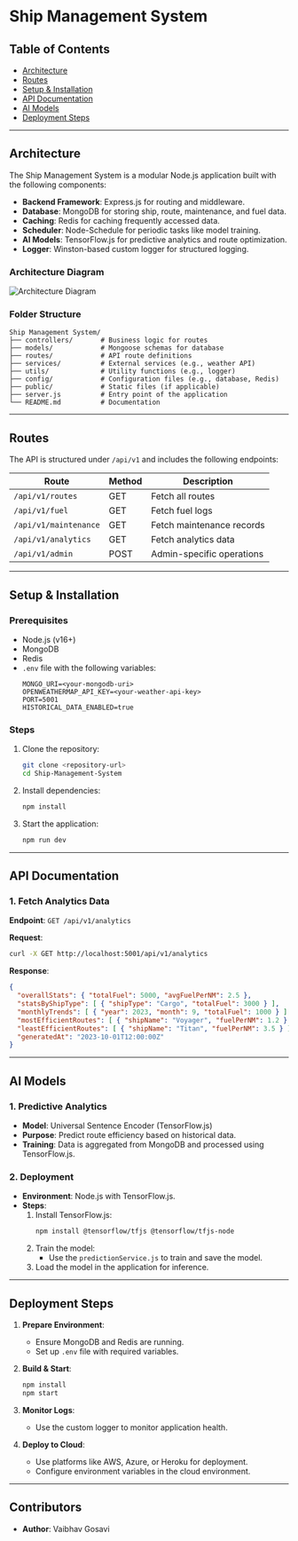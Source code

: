 # Ship Management System

## Table of Contents
- [Architecture](#architecture)
- [Routes](#routes)
- [Setup & Installation](#setup--installation)
- [API Documentation](#api-documentation)
- [AI Models](#ai-models)
- [Deployment Steps](#deployment-steps)

---

## Architecture

The Ship Management System is a modular Node.js application built with the following components:
- **Backend Framework**: Express.js for routing and middleware.
- **Database**: MongoDB for storing ship, route, maintenance, and fuel data.
- **Caching**: Redis for caching frequently accessed data.
- **Scheduler**: Node-Schedule for periodic tasks like model training.
- **AI Models**: TensorFlow.js for predictive analytics and route optimization.
- **Logger**: Winston-based custom logger for structured logging.

### Architecture Diagram
![Architecture Diagram](d:/Ship%20Management%20System/Untitled-2024-08-28-0013.png)

### Folder Structure
```
Ship Management System/
├── controllers/       # Business logic for routes
├── models/            # Mongoose schemas for database
├── routes/            # API route definitions
├── services/          # External services (e.g., weather API)
├── utils/             # Utility functions (e.g., logger)
├── config/            # Configuration files (e.g., database, Redis)
├── public/            # Static files (if applicable)
├── server.js          # Entry point of the application
└── README.md          # Documentation
```

---

## Routes

The API is structured under `/api/v1` and includes the following endpoints:

| Route                  | Method | Description                          |
|------------------------|--------|--------------------------------------|
| `/api/v1/routes`       | GET    | Fetch all routes                    |
| `/api/v1/fuel`         | GET    | Fetch fuel logs                     |
| `/api/v1/maintenance`  | GET    | Fetch maintenance records           |
| `/api/v1/analytics`    | GET    | Fetch analytics data                |
| `/api/v1/admin`        | POST   | Admin-specific operations           |

---

## Setup & Installation

### Prerequisites
- Node.js (v16+)
- MongoDB
- Redis
- `.env` file with the following variables:
  ```
  MONGO_URI=<your-mongodb-uri>
  OPENWEATHERMAP_API_KEY=<your-weather-api-key>
  PORT=5001
  HISTORICAL_DATA_ENABLED=true
  ```

### Steps
1. Clone the repository:
   ```bash
   git clone <repository-url>
   cd Ship-Management-System
   ```
2. Install dependencies:
   ```bash
   npm install
   ```
3. Start the application:
   ```bash
   npm run dev
   ```

---

## API Documentation

### 1. Fetch Analytics Data
**Endpoint**: `GET /api/v1/analytics`

**Request**:
```bash
curl -X GET http://localhost:5001/api/v1/analytics
```

**Response**:
```json
{
  "overallStats": { "totalFuel": 5000, "avgFuelPerNM": 2.5 },
  "statsByShipType": [ { "shipType": "Cargo", "totalFuel": 3000 } ],
  "monthlyTrends": [ { "year": 2023, "month": 9, "totalFuel": 1000 } ],
  "mostEfficientRoutes": [ { "shipName": "Voyager", "fuelPerNM": 1.2 } ],
  "leastEfficientRoutes": [ { "shipName": "Titan", "fuelPerNM": 3.5 } ],
  "generatedAt": "2023-10-01T12:00:00Z"
}
```

---

## AI Models

### 1. Predictive Analytics
- **Model**: Universal Sentence Encoder (TensorFlow.js)
- **Purpose**: Predict route efficiency based on historical data.
- **Training**: Data is aggregated from MongoDB and processed using TensorFlow.js.

### 2. Deployment
- **Environment**: Node.js with TensorFlow.js.
- **Steps**:
  1. Install TensorFlow.js:
     ```bash
     npm install @tensorflow/tfjs @tensorflow/tfjs-node
     ```
  2. Train the model:
     - Use the `predictionService.js` to train and save the model.
  3. Load the model in the application for inference.

---

## Deployment Steps

1. **Prepare Environment**:
   - Ensure MongoDB and Redis are running.
   - Set up `.env` file with required variables.

2. **Build & Start**:
   ```bash
   npm install
   npm start
   ```

3. **Monitor Logs**:
   - Use the custom logger to monitor application health.

4. **Deploy to Cloud**:
   - Use platforms like AWS, Azure, or Heroku for deployment.
   - Configure environment variables in the cloud environment.

---

## Contributors
- **Author**: Vaibhav Gosavi